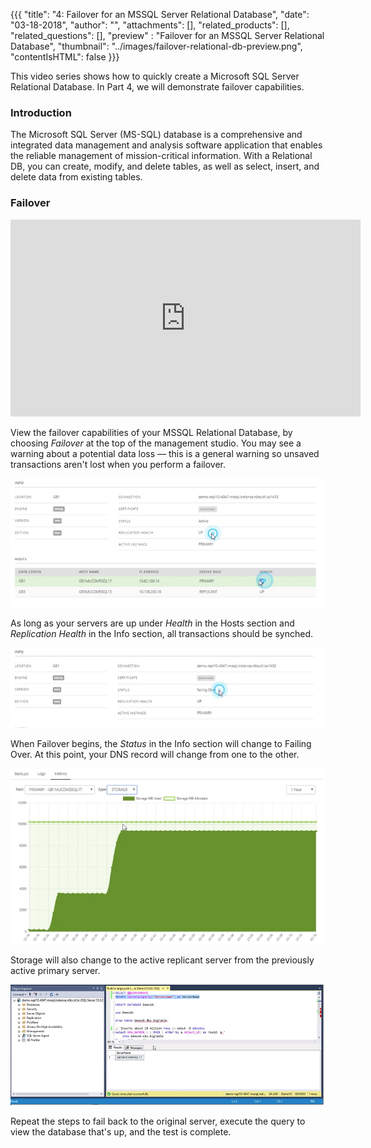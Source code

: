 {{{
  "title": "4: Failover for an MSSQL Server Relational Database",
  "date": "03-18-2018",
  "author": "",
  "attachments": [],
  "related_products": [],
  "related_questions": [],
  "preview" : "Failover for an MSSQL Server Relational Database",
  "thumbnail": "../images/failover-relational-db-preview.png",
  "contentIsHTML": false
}}}

This video series shows how to quickly create a Microsoft SQL Server Relational Database. In Part 4, we will demonstrate failover capabilities.

### Introduction

The Microsoft SQL Server (MS-SQL) database is a comprehensive and integrated data management and analysis software application that enables the reliable management of mission-critical information. With a Relational DB, you can create, modify, and delete tables, as well as select, insert, and delete data from existing tables.

### Failover

<iframe width="560" height="315" src="https://player.vimeo.com/video/255622847" frameborder="0" allowfullscreen></iframe>

View the failover capabilities of your MSSQL Relational Database, by choosing *Failover* at the top of the management studio. You may see a warning about a potential data loss — this is a general warning so unsaved transactions aren't lost when you perform a failover.

![RDBS Failover](../images/rdbs/failover1.png)

As long as your servers are up under *Health* in the Hosts section and *Replication Health* in the Info section, all transactions should be synched.

![RDBS Failover](../images/rdbs/failover2.png)

When Failover begins, the *Status* in the Info section will change to Failing Over. At this point, your DNS record will change from one to the other.

![RDBS Failover](../images/rdbs/failover3.png)

Storage will also change to the active replicant server from the previously active primary server.

![RDBS Failover](../images/rdbs/failover4.png)

Repeat the steps to fail back to the original server, execute the query to view the database that's up, and the test is complete.
